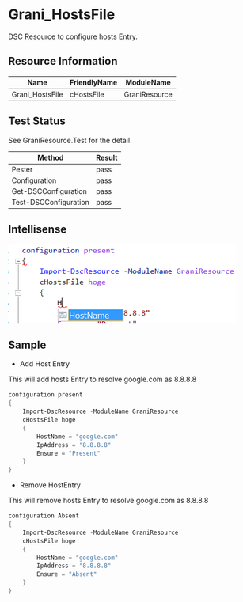Grani_HostsFile
============

DSC Resource to configure hosts Entry.

Resource Information
----

Name | FriendlyName | ModuleName 
-----|-----|-----
Grani_HostsFile | cHostsFile | GraniResource

Test Status
----

See GraniResource.Test for the detail.

Method | Result
----|----
Pester| pass
Configuration| pass
Get-DSCConfiguration| pass
Test-DSCConfiguration| pass

Intellisense
----

![](cHostsFile.png)

Sample
----

- Add Host Entry

This will add hosts Entry to resolve google.com as 8.8.8.8

```powershell
configuration present
{
    Import-DscResource -ModuleName GraniResource
    cHostsFile hoge
    {
        HostName = "google.com"
        IpAddress = "8.8.8.8"
        Ensure = "Present"
    }    
}
```

- Remove HostEntry

This will remove hosts Entry to resolve google.com as 8.8.8.8

```powershell
configuration Absent
{
    Import-DscResource -ModuleName GraniResource
    cHostsFile hoge
    {
        HostName = "google.com"
        IpAddress = "8.8.8.8"
        Ensure = "Absent"
    }    
}
```
